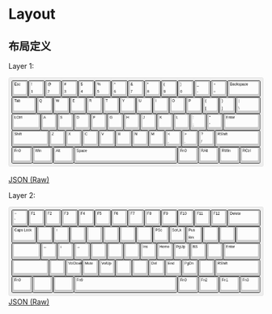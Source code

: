 # Layout

## 布局定义

Layer 1:

![Layer 1](layouts/layer-1.png)

[JSON (Raw)](layouts/layer-1_raw.json)

Layer 2:

![Layer 2](layouts/layer-2.png)
[JSON (Raw)](layouts/layer-2_raw.json)
